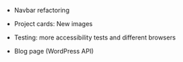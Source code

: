 * Navbar refactoring 
* Project cards:  New images 

 
* Testing: more accessibility tests and different browsers
* Blog page (WordPress API)